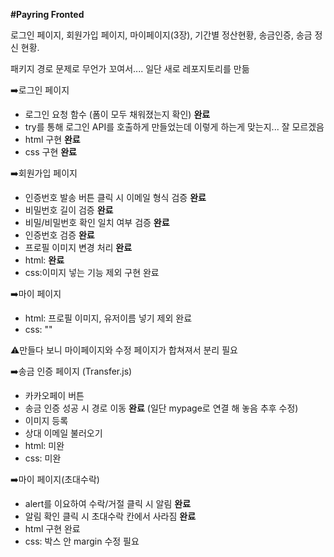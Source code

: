 **#Payring Fronted**

로그인 페이지, 회원가입 페이지, 마이페이지(3장), 기간별 정산현황, 송금인증, 송금 정신 현황.

패키지 경로 문제로 무언가 꼬여서.... 일단 새로 레포지토리를 만듦


➡️로그인 페이지
- 로그인 요청 함수 (폼이 모두 채워졌는지 확인) **완료**
- try를 통해 로그인 API를 호출하게 만들었는데 이렇게 하는게 맞는지... 잘 모르겠음
- html 구현 **완료**
- css 구현 **완료**


➡️회원가입 페이지
- 인증번호 발송 버튼 클릭 시 이메일 형식 검증 **완료**
- 비밀번호 길이 검증 **완료**
- 비밀/비밀번호 확인 일치 여부 검증 **완료**
- 인증번호 검증 **완료**
- 프로필 이미지 변경 처리 **완료**
- html: **완료**
- css:이미지 넣는 기능 제외 구현 완료


➡️마이 페이지
- html: 프로필 이미지, 유저이름 넣기 제외 완료
- css: ""

⚠️만들다 보니 마이페이지와 수정 페이지가 합쳐져서 분리 필요

➡️송금 인증 페이지 (Transfer.js)
- 카카오페이 버튼
- 송금 인증 성공 시 경로 이동 **완료** (일단 mypage로 연결 해 놓음 추후 수정)
- 이미지 등록
- 상대 이메일 불러오기
- html: 미완
- css: 미완


➡️마이 페이지(초대수락)
- alert를 이요하여 수락/거절 클릭 시 알림 **완료**
- 알림 확인 클릭 시 초대수락 칸에서 사라짐 **완료**
- html 구현 완료
- css: 박스 안 margin 수정 필요

